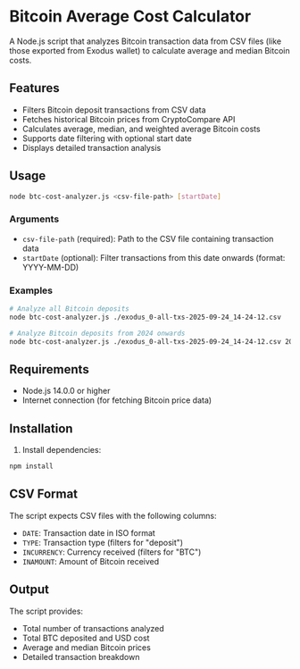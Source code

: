 # Bitcoin Average Cost Calculator

A Node.js script that analyzes Bitcoin transaction data from CSV files (like those exported from Exodus wallet) to calculate average and median Bitcoin costs.

## Features

- Filters Bitcoin deposit transactions from CSV data
- Fetches historical Bitcoin prices from CryptoCompare API
- Calculates average, median, and weighted average Bitcoin costs
- Supports date filtering with optional start date
- Displays detailed transaction analysis

## Usage

```bash
node btc-cost-analyzer.js <csv-file-path> [startDate]
```

### Arguments

- `csv-file-path` (required): Path to the CSV file containing transaction data
- `startDate` (optional): Filter transactions from this date onwards (format: YYYY-MM-DD)

### Examples

```bash
# Analyze all Bitcoin deposits
node btc-cost-analyzer.js ./exodus_0-all-txs-2025-09-24_14-24-12.csv

# Analyze Bitcoin deposits from 2024 onwards
node btc-cost-analyzer.js ./exodus_0-all-txs-2025-09-24_14-24-12.csv 2024-01-01
```

## Requirements

- Node.js 14.0.0 or higher
- Internet connection (for fetching Bitcoin price data)

## Installation

1. Install dependencies:
```bash
npm install
```

## CSV Format

The script expects CSV files with the following columns:
- `DATE`: Transaction date in ISO format
- `TYPE`: Transaction type (filters for "deposit")
- `INCURRENCY`: Currency received (filters for "BTC")
- `INAMOUNT`: Amount of Bitcoin received

## Output

The script provides:
- Total number of transactions analyzed
- Total BTC deposited and USD cost
- Average and median Bitcoin prices
- Detailed transaction breakdown
